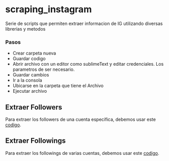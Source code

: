 # scraping_instagram
Serie de scripts que permiten extraer informacion de IG utilizando diversas librerias y metodos

### Pasos
- Crear carpeta nueva
- Guardar codigo
- Abrir archivo con un editor como sublimeText y editar credenciales.
Los parametros de ser necesario.
- Guardar cambios
- Ir a la consola
- Ubicarse en la carpeta que tiene el Archivo
- Ejecutar archivo

## Extraer Followers

Para extraer los followers de una cuenta específica, debemos usar este [codigo](https://github.com/samuelsoc/scraping_instagram/blob/main/extract_followersIG.py).


## Extraer Followings

 Para extraer los followings de varias cuentas, debemos usar este [codigo](https://github.com/samuelsoc/scraping_instagram/blob/main/extract_followingsIG_3.py).
